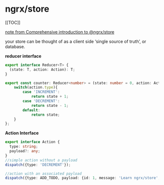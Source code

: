 # ngrx/store
[[TOC]]

[note from Comprehensive introduction to @ngrx/store](https://gist.github.com/btroncone/a6e4347326749f938510)

your store can be thought of as a client side ‘single source of truth’, or database. 

**reducer interface**
```ts
export interface Reducer<T> {
  (state: T, action: Action): T;
}

export const counter: Reducer<number> = (state: number = 0, action: Action) => {
    switch(action.type){
        case 'INCREMENT':
            return state + 1;
        case 'DECREMENT':
            return state - 1;
        default:
            return state;
    }
};
```

**Action Interface**
```ts
export interface Action {
  type: string;
  payload?: any;
}
//simple action without a payload
dispatch({type: 'DECREMENT'});

//action with an associated payload
dispatch({type: ADD_TODO, payload: {id: 1, message: 'Learn ngrx/store', completed: true}
```

